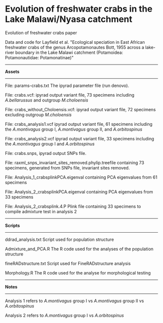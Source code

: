 # Evolution of freshwater crabs in the Lake Malawi/Nyasa catchment

Evolution of freshwater crabs paper

Data and code for Layfield et al. "Ecological speciation in East African freshwater crabs of the genus Arcopotamonautes Bott, 1955 across a lake-river boundary in the Lake Malawi catchment (Potamoidea: Potamonautidae: Potamonatinae)"

***

**Assets**

***

File: params-crabs.txt The ipyrad parameter file (run denovo).

File: crabs.vcf: ipyrad output variant file, 73 specimens including _A.bellarussus_ and outgroup _M.choloensis_

File: crabs_without_Choloensis.vcf: ipyrad output variant file, 72 specimens excluding outgroup _M.choloensis_

File: crabs_analysis1.vcf ipyrad output variant file, 61 specimens including the _A.montivagus_ group I, _A.montivagus_ group II, and _A.orbitospinus_

File: crabs_analysis2.vcf ipyrad output variant file, 33 specimens including the _A.montivagus_ group I and _A.orbitospinus_

File: crabs.snps, ipyrad output SNPs file.

File: raxml_snps_invariant_sites_removed.phylip.treefile containing 73 specimens, generated from SNPs file, invariant sites removed.

File: Analysis_1_crabsplinkPCA.eigenval containing PCA eigenvalues from 61 specimens 

File: Analysis_2_crabsplinkPCA.eigenval containing PCA eigenvalues from 33 specimens 

File: Analysis_2_crabsplink.4.P Plink file containing 33 specimens to compile admixture test in analysis 2

***

**Scripts**

***

ddrad_analysis.txt Script used for population structure

Admixture_and_PCA.R The R code used for the analyses of the population structure

fineRADstructure.txt Script used for FineRADstructure analysis

Morphology.R The R code used for the analyse for morphological testing

***

**Notes**

***

Analysis 1 refers to _A.montivagus_ group I vs _A.montivagus_ group II vs _A.orbitospinus_

Analysis 2 refers to _A.montivagus_ group I vs _A.orbitospinus_

